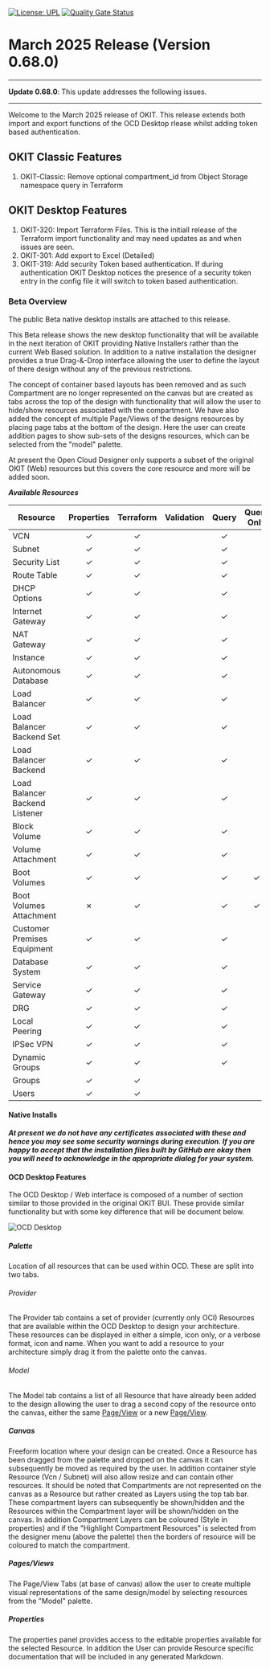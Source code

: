 [![License: UPL](https://img.shields.io/badge/license-UPL-green)](https://img.shields.io/badge/license-UPL-green) [![Quality Gate Status](https://sonarcloud.io/api/project_badges/measure?project=oracle_oci-designer-toolkit&metric=alert_status)](https://sonarcloud.io/summary/new_code?id=oracle_oci-designer-toolkit)
# March 2025 Release (Version 0.68.0)
____
**Update 0.68.0**: This update addresses the following issues.
____
Welcome to the March 2025 release of OKIT. This release extends both import and export functions of the OCD Desktop rlease whilst adding token based authentication.

## OKIT Classic Features
1. OKIT-Classic: Remove optional compartment_id from Object Storage namespace query in Terraform

## OKIT Desktop Features
1. OKIT-320: Import Terraform Files. This is the initiall release of the Terraform import functionality and may need updates as and when issues are seen.
2. OKIT-301: Add export to Excel (Detailed)
3. OKIT-319: Add security Token based authentication. If during authentication OKIT Desktop notices the presence of a security token entry in the config file it will switch to token based authentication.

### Beta Overview

The public Beta native desktop installs are attached to this release.

This Beta release shows the new desktop functionality that will be available in the next iteration of OKIT providing Native Installers rather than the current Web Based solution. In addition to a native installation the designer provides a true Drag-&-Drop interface allowing the user to define the layout of there design without any of the previous restrictions.

The concept of container based layouts has been removed and as such Compartment are no longer represented on the canvas but are created as tabs across the top of the design with functionality that will allow the user to hide/show resources associated with the compartment. We have also added the concept of multiple Page/Views of the designs resources by placing page tabs at the bottom of the design. Here the user can create addition pages to show sub-sets of the designs resources, which can be selected from the "model" palette.

At present the Open Cloud Designer only supports a subset of the original OKIT (Web) resources but this covers the core resource and more will be added soon.

___**Available Resources**___

| Resource                       | Properties | Terraform | Validation | Query   | Query Only |
| ------------------------------ | :--------: | :-------: | :--------: | :-----: | :--------: |
| VCN                            | &check;    | &check;   |            | &check; |            |
| Subnet                         | &check;    | &check;   |            | &check; |            |
| Security List                  | &check;    | &check;   |            | &check; |            |
| Route Table                    | &check;    | &check;   |            | &check; |            |
| DHCP Options                   | &check;    | &check;   |            | &check; |            |
| Internet Gateway               | &check;    | &check;   |            | &check; |            |
| NAT Gateway                    | &check;    | &check;   |            | &check; |            |
| Instance                       | &check;    | &check;   |            | &check; |            |
| Autonomous Database            | &check;    | &check;   |            | &check; |            |
| Load Balancer                  | &check;    | &check;   |            | &check; |            |
| Load Balancer Backend Set      | &check;    | &check;   |            | &check; |            |
| Load Balancer Backend          | &check;    | &check;   |            | &check; |            |
| Load Balancer Backend Listener | &check;    | &check;   |            | &check; |            |
| Block Volume                   | &check;    | &check;   |            | &check; |            |
| Volume Attachment              | &check;    | &check;   |            | &check; |            |
| Boot Volumes                   | &check;    | &check;   |            | &check; | &check;    |
| Boot Volumes Attachment        | &cross;    | &check;   |            | &check; | &check;    |
| Customer Premises Equipment    | &check;    | &check;   |            | &check; |            |
| Database System                | &check;    | &check;   |            | &check; |            |
| Service Gateway                | &check;    | &check;   |            | &check; |            |
| DRG                            | &check;    | &check;   |            | &check; |            |
| Local Peering                  | &check;    | &check;   |            | &check; |            |
| IPSec VPN                      | &check;    | &check;   |            | &check; |            |
| Dynamic Groups                 | &check;    | &check;   |            | &check; |            |
| Groups                         | &check;    | &check;   |            |         |            |
| Users                          | &check;    | &check;   |            |         |            |

#### Native Installs
___At present we do not have any certificates associated with these and hence you may see some security warnings during execution. If you are happy to accept that the installation files built by GitHub are okay then
you will need to acknowledge in the appropriate dialog for your system.___

#### OCD Desktop Features 

The OCD Desktop / Web interface is composed of a number of section similar to those provided in the original OKIT BUI. These provide similar functionality but with some key difference that will be document below.

![OCD Desktop](https://github.com/oracle/oci-designer-toolkit/blob/master/ocd/images/OcdDesktop.png)

##### Palette

Location of all resources that can be used within OCD. These are split into two tabs.

###### Provider

The Provider tab contains a set of provider (currently only OCI) Resources that are available within the OCD Desktop to design your architecture. These resources can be displayed in either a simple, icon only, or a verbose format, icon and name. When you want to add a resource to your architecture simply drag it from the palette onto the canvas.

###### Model

The Model tab contains a list of all Resource that have already been added to the design allowing the user to drag a second copy of the resource onto the canvas, either the 
same [Page/View](#pagesviews) or a new [Page/View](#pagesviews).

##### Canvas

Freeform location where your design can be created. Once a Resource has been dragged from the palette and dropped on the canvas it can subsequently be moved as required by the user. In addition container style Resource (Vcn / Subnet) will also allow resize and can contain other resources. It should be noted that Compartments are not represented on the
canvas as a Resource but rather created as Layers using the top tab bar. These compartment layers can subsequently be shown/hidden and the Resources within the Compartment layer will be shown/hidden on the canvas. In addition Compartment Layers can be coloured (Style in properties) and if the "Highlight Compartment Resources" is selected from the designer menu (above the palette) 
then the borders of resource will be coloured to match the compartment.

##### Pages/Views

The Page/View Tabs (at base of canvas) allow the user to create multiple visual representations of the same design/model by selecting resources from the "Model" palette.

##### Properties

The properties panel provides access to the editable properties available for the selected Resource. In addition the User can provide Resource specific documentation that will be included in any generated Markdown.
